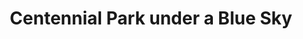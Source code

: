 ---
title: "Centennial Park under a Blue Sky"
picture: "/assets/camera-roll/2023/2023-06-05-centennial-park-under-a-blue-sky/20230605_003625789_iOS.jpg"
thumbnail: "/assets/camera-roll/2023/2023-06-05-centennial-park-under-a-blue-sky/20230605_003625789_iOS-thumbnail.jpg"
location:
  - Centennial Park
near:
  - Weathered paint at North Creek School
  - Trail through Centennial Park
tags:
  - sky
  - tree
  - Centennial Park
---